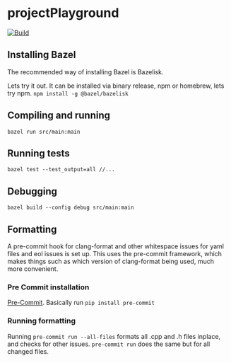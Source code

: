 # projectPlayground

[![Build](https://github.com/tobyndax/projectPlayground/actions/workflows/main.yml/badge.svg)](https://github.com/tobyndax/projectPlayground/actions/workflows/main.yml)

## Installing Bazel
The recommended way of installing Bazel is Bazelisk.

Lets try it out.
It can be installed via binary release, npm or homebrew, lets try npm.
`npm install -g @bazel/bazelisk`


## Compiling and running

`bazel run src/main:main`

## Running tests

`bazel test --test_output=all //...`

## Debugging
`bazel build --config debug src/main:main`

## Formatting
A pre-commit hook for clang-format and other whitespace issues for yaml files and eol issues is set up.
This uses the pre-commit framework, which makes things such as which version of clang-format being used, much more
convenient.

### Pre Commit installation
[Pre-Commit](https://pre-commit.com/#install).
Basically run `pip install pre-commit`

### Running formatting
Running `pre-commit run --all-files` formats all .cpp and .h files inplace, and checks for other issues.
`pre-commit run` does the same but for all changed files.

